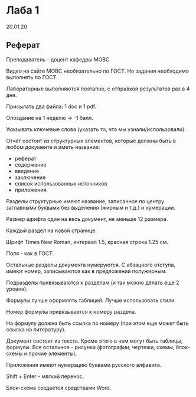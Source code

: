 # Лаба 1

20.01.20

## Реферат

Преподаватель - доцент кафедры МОВС.

Видео на сайте МОВС необязательно по ГОСТ. Но задания необходимо выполнять по ГОСТ.

Лабораторные выполняются поэтапно, с отправкой результатов раз в 4 дня.

Присылать два файла: 1 doc и 1 pdf.

Опоздание на 1 неделю -> -1 балл.

Указывать ключевые слова (указать то, что мы узнали/использовали).

Отчет состоит из структурных элементов, которые должны быть в любом документе и иметь названия:

- реферат
- содержание
- введение
- заключение
- список использованных источников
- приложения.

Разделы структурные имеют название, записанное по центру заглавными буквами без выделения (жирным и т.д.) и нумерации.

Размер шрифта один на весь документ, не меньше 12 размера.

Каждый раздел на новой странице.

Шрифт Times New Roman, интервал 1.5, красная строка 1.25 см.

Поля - как в ГОСТ.

Остальные разделы документа нумеруются. С абзацного отступа, имеют номер, записываются как в предложении полужирным.

Подразделы привязываются к разделам (и так можно делать еще 2 уровня).

Формулы лучше оформлять таблицей. Лучше использовать стили.

Номер формулы привязывается к номеру раздела.

На формулу должна быть ссылка по номеру (при этом еще может быть ссылка на литературу).

Документ состоит из текста. Кроме этого в нем могут быть таблицы, формулы. Все остальное - рисунки (фотографии, чертежи, схемы, блок-схемы и прочие элементы).

Приложения имеют нумерацию буквами русского алфавита.

Shift + Enter - мягкий перенос.

Блок-схема создается средствами Word.
